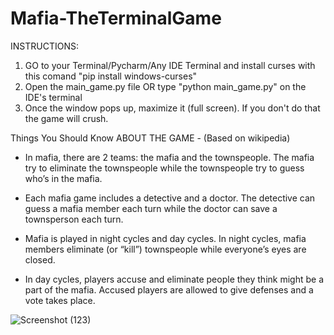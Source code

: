 # Mafia-TheTerminalGame


INSTRUCTIONS:
1) GO to your Terminal/Pycharm/Any IDE Terminal and install curses with this comand "pip install windows-curses"
2) Open the main_game.py file OR type "python main_game.py" on the IDE's terminal
3) Once the window pops up, maximize it (full screen). If you don't do that the game will crush.




Things You Should Know ABOUT THE GAME - (Based on wikipedia)

* In mafia, there are 2 teams: the mafia and the townspeople. The mafia try to eliminate the townspeople while the townspeople try to guess who’s in the mafia.

* Each mafia game includes a detective and a doctor. The detective can guess a mafia member each turn while the doctor can save a townsperson each turn.

* Mafia is played in night cycles and day cycles. In night cycles, mafia members eliminate (or “kill”) townspeople while everyone’s eyes are closed.

* In day cycles, players accuse and eliminate people they think might be a part of the mafia. Accused players are allowed to give defenses and a vote takes place.




![Screenshot (123)](https://user-images.githubusercontent.com/55671529/232162005-f420e9c2-182f-42fe-a47e-6edf73e2fb19.png)
